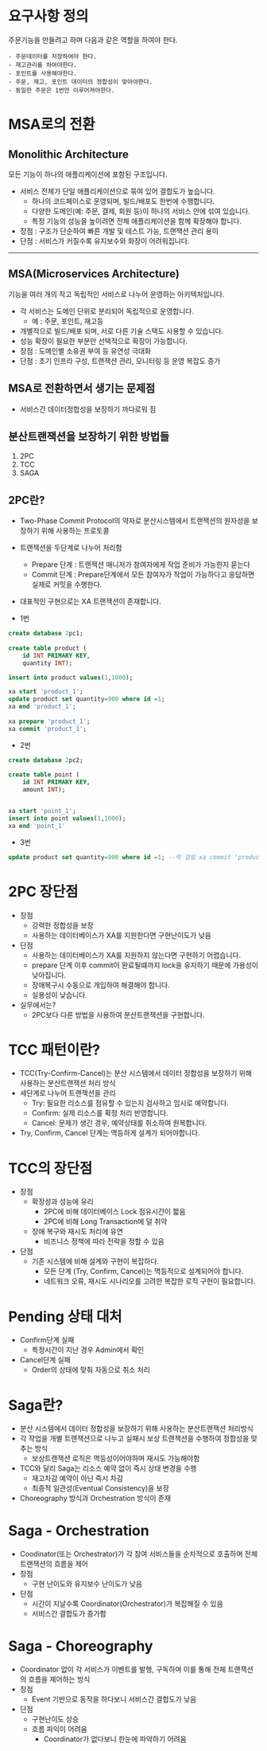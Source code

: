 # 요구사항 정의

주문기능을 만들려고 하며 다음과 같은 역할을 하여야 한다.

```text
- 주문데이터를 저장하여야 한다.
- 재고관리를 하여야한다.
- 포인트를 사용해야한다.
- 주문, 재고, 포인트 데이터의 정합성이 맞아야한다.
- 동일한 주문은 1번만 이루어져야한다.
```


# MSA로의 전환

## Monolithic Architecture

모든 기능이 하나의 애플리케이션에 포함된 구조입니다.
- 서비스 전체가 단일 애플리케이션으로 묶여 있어 결합도가 높습니다.
  - 하나의 코드페이스로 운영되며, 빌드/배포도 한번에 수행합니다.
  - 다양한 도메인(예: 주문, 결제, 회원 등)이 하나의 서비스 안에 섞여 있습니다.
  - 특정 기능의 성능을 높이려면 전체 애플리케이션을 함께 확장해야 합니다.
- 장점 : 구조가 단순하여 빠른 개발 및 테스트 가능, 트랜잭션 관리 용이
- 단점 : 서비스가 커질수록 유지보수와 화장이 어려워집니다.

---

## MSA(Microservices Architecture)

기능을 여러 개의 작고 독립적인 서비스로 나누어 운영하는 아키텍처입니다.
- 각 서비스는 도메인 단위로 분리되어 독립적으로 운영합니다.
  - 예 : 주문, 포인트, 재고등
- 개별적으로 빌드/배포 되며, 서로 다른 기술 스택도 사용할 수 있습니다.
- 성능 확장이 필요한 부분만 선택적으로 확장이 가능합니다.
- 장점 : 도메인별 소유권 부여 등 유연성 극대화
- 단점 : 초기 인프라 구성, 트랜잭션 관리, 모니터링 등 운영 복잡도 증가


## MSA로 전환하면서 생기는 문제점

- 서비스간 데이터정합성을 보장하기 까다로워 짐

## 분산트랜잭션을 보장하기 위한 방법들

1. 2PC
2. TCC
3. SAGA

## 2PC란?

- Two-Phase Commit Protocol의 약자로 분산시스템에서 트랜잭션의 원자성을 보장하기 위해 사용하는 프로토콜
- 트랜잭션을 두단계로 나누어 처리함
  - Prepare 단계 : 트랜잭션 매니저가 참여자에게 작업 준비가 가능한지 묻는다
  - Commit 단계 : Prepare단계에서 모든 참여자가 작업이 가능하다고 응답하면 실제로 커밋을 수행한다.
- 대표적인 구현으로는 XA 트랜잭션이 존재합니다.

- 1번
```sql
create database 2pc1;
       
create table product (
    id INT PRIMARY KEY,
    quantity INT);

insert into product values(1,1000);

xa start 'product_1';
update product set quantity=900 where id =1;
xa end 'product_1';
   
xa prepare 'product_1';
xa commit 'product_1'; 
```
- 2번
```sql
create database 2pc2;
       
create table point (
    id INT PRIMARY KEY,
    amount INT);


xa start 'point_1';
insert into point values(1,1000);
xa end 'point_1'
```

- 3번
```sql
update product set quantity=900 where id =1; --락 걸림 xa commit 'product_1'; 이후 수행됨
```

# 2PC 장단점

- 장점
  - 강력한 정합성을 보장
  - 사용하는 데이터베이스가 XA를 지원한다면 구현난이도가 낮음
- 단점
  - 사용하는 데이터베이스가  XA를 지원하지 않는다면 구현하기 어렵습니다.
  - prepare 단계 이후 commit이 완료될떄까지 lock을 유지하기 때문에 가용성이 낮아집니다.
  - 장애복구시 수동으로 개입하여 해결해야 합니다.
  - 실용성이 낮습니다.
- 실무에서는?
  - 2PC보다 다른 방법을 사용하여 분산트랜잭션을 구현합니다.

# TCC 패턴이란?

- TCC(Try-Confirm-Cancel)는 분산 시스템에서 데이터 정합성을 보장하기 위해 사용하는 분산트랜잭션 처리 방식
- 세단계로 나누어 트랜잭션을 관리
  - Try: 필요한 리소스를 점유할 수 있는지 검사하고 임시로 예약합니다.
  - Confirm: 실제 리소스를 확정 처리 반영합니다.
  - Cancel: 문제가 생긴 경우, 예약상태를 취소하여 원복합니다.
- Try, Confirm, Cancel 단계는 멱등하게 설계가 되어야합니다.

# TCC의 장단점

- 장점
  - 확장성과 성능에 유리
    - 2PC에 비해 데이터베이스 Lock 점유시간이 짧음
    - 2PC에 비해 Long Transaction에 덜 취약
  - 장애 복구와 재시도 처리에 유연
    - 비즈니스 정책에 따라 전략을 정할 수 있음
- 단점
  - 기존 시스템에 비해 설계와 구현이 복잡하다.
    - 모든 단계 (Try, Confirm, Cancel)는 멱등적으로 설계되어야 합니다.
    - 네트워크 오류, 재시도 시나리오를 고려한 복잡한 로직 구현이 필요합니다.


# Pending 상태 대처

- Confirm단계 실패
  - 특정시간이 지난 경우 Admin에서 확인
- Cancel단계 실패
  - Order의 상태에 맞춰 자동으로 취소 처리


# Saga란?

- 분산 시스템에서 데이터 정합성을 보장하기 위해 사용하는 분산트랜잭션 처리방식
- 각 작업을 개별 트랜잭션으로 나누고 실패시 보상 트랜잭션을 수행하여 정합성을 맞추는 방식
  - 보상트랜잭션 로직은 멱등성이어야하며 재시도 가능해야함
- TCC와 달리 Saga는 리소스 예약 없이 즉시 상태 변경을 수행
  - 재고차감 예약이 아닌 즉시 차감
  - 최종적 일관성(Eventual Consistency)을 보장
- Choreography 방식과 Orchestration 방식이 존재

# Saga - Orchestration

- Coodinator(또는 Orchestrator)가 각 참여 서비스들을 순차적으로 호출하며 전체 트랜잭션의 흐름을 제어
- 장점
  - 구현 난이도와 유지보수 난이도가 낮음
- 단점
  - 시간이 지날수록 Coordinator(Orchestrator)가 복잡해질 수 있음
  - 서비스간 결합도가 증가함

# Saga - Choreography

- Coordinator 없이 각 서비스가 이벤트를 발행, 구독하며 이를 통해 전체 트랜잭션의 흐름을 제어하는 방식
- 장점
  - Event 기반으로 동작을 하다보니 서비스간 결합도가 낮음
- 단점
  - 구현난이도 상승
  - 흐름 파익이 어려움
    - Coordinator가 없다보니 한눈에 파악하기 어려움
